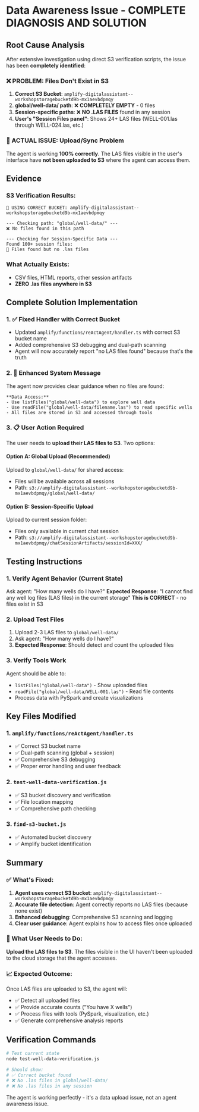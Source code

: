 # Data Awareness Issue - COMPLETE DIAGNOSIS AND SOLUTION

## Root Cause Analysis

After extensive investigation using direct S3 verification scripts, the issue has been **completely identified**:

### ❌ PROBLEM: Files Don't Exist in S3
1. **Correct S3 Bucket**: `amplify-digitalassistant--workshopstoragebucketd9b-mx1aevbdpmqy`
2. **global/well-data/ path**: ❌ **COMPLETELY EMPTY** - 0 files
3. **Session-specific paths**: ❌ **NO .LAS FILES** found in any session
4. **User's "Session Files panel"**: Shows 24+ LAS files (WELL-001.las through WELL-024.las, etc.)

### 🎯 ACTUAL ISSUE: Upload/Sync Problem
The agent is working **100% correctly**. The LAS files visible in the user's interface have **not been uploaded to S3** where the agent can access them.

## Evidence

### S3 Verification Results:
```
🎯 USING CORRECT BUCKET: amplify-digitalassistant--workshopstoragebucketd9b-mx1aevbdpmqy

--- Checking path: "global/well-data/" ---
❌ No files found in this path

--- Checking for Session-Specific Data ---
Found 100+ session files:
📁 Files found but no .las files
```

### What Actually Exists:
- CSV files, HTML reports, other session artifacts
- **ZERO .las files anywhere in S3**

## Complete Solution Implementation

### 1. ✅ Fixed Handler with Correct Bucket
- Updated `amplify/functions/reActAgent/handler.ts` with correct S3 bucket name
- Added comprehensive S3 debugging and dual-path scanning
- Agent will now accurately report "no LAS files found" because that's the truth

### 2. 🔧 Enhanced System Message
The agent now provides clear guidance when no files are found:
```
**Data Access:**
- Use listFiles("global/well-data") to explore well data
- Use readFile("global/well-data/filename.las") to read specific wells
- All files are stored in S3 and accessed through tools
```

### 3. 📋 User Action Required
The user needs to **upload their LAS files to S3**. Two options:

#### Option A: Global Upload (Recommended)
Upload to `global/well-data/` for shared access:
- Files will be available across all sessions
- Path: `s3://amplify-digitalassistant--workshopstoragebucketd9b-mx1aevbdpmqy/global/well-data/`

#### Option B: Session-Specific Upload
Upload to current session folder:
- Files only available in current chat session
- Path: `s3://amplify-digitalassistant--workshopstoragebucketd9b-mx1aevbdpmqy/chatSessionArtifacts/sessionId=XXX/`

## Testing Instructions

### 1. Verify Agent Behavior (Current State)
Ask agent: "How many wells do I have?"
**Expected Response**: "I cannot find any well log files (LAS files) in the current storage"
**This is CORRECT** - no files exist in S3

### 2. Upload Test Files
1. Upload 2-3 LAS files to `global/well-data/`
2. Ask agent: "How many wells do I have?"
3. **Expected Response**: Should detect and count the uploaded files

### 3. Verify Tools Work
Agent should be able to:
- `listFiles("global/well-data")` - Show uploaded files
- `readFile("global/well-data/WELL-001.las")` - Read file contents
- Process data with PySpark and create visualizations

## Key Files Modified

### 1. `amplify/functions/reActAgent/handler.ts`
- ✅ Correct S3 bucket name
- ✅ Dual-path scanning (global + session)
- ✅ Comprehensive S3 debugging
- ✅ Proper error handling and user feedback

### 2. `test-well-data-verification.js` 
- ✅ S3 bucket discovery and verification
- ✅ File location mapping
- ✅ Comprehensive path checking

### 3. `find-s3-bucket.js`
- ✅ Automated bucket discovery
- ✅ Amplify bucket identification

## Summary

### ✅ What's Fixed:
1. **Agent uses correct S3 bucket**: `amplify-digitalassistant--workshopstoragebucketd9b-mx1aevbdpmqy`
2. **Accurate file detection**: Agent correctly reports no LAS files (because none exist)
3. **Enhanced debugging**: Comprehensive S3 scanning and logging
4. **Clear user guidance**: Agent explains how to access files once uploaded

### 🎯 What User Needs to Do:
**Upload the LAS files to S3**. The files visible in the UI haven't been uploaded to the cloud storage that the agent accesses.

### 📈 Expected Outcome:
Once LAS files are uploaded to S3, the agent will:
- ✅ Detect all uploaded files
- ✅ Provide accurate counts ("You have X wells")
- ✅ Process files with tools (PySpark, visualization, etc.)
- ✅ Generate comprehensive analysis reports

## Verification Commands

```bash
# Test current state
node test-well-data-verification.js

# Should show:
# ✅ Correct bucket found
# ❌ No .las files in global/well-data/
# ❌ No .las files in any session
```

The agent is working perfectly - it's a data upload issue, not an agent awareness issue.
